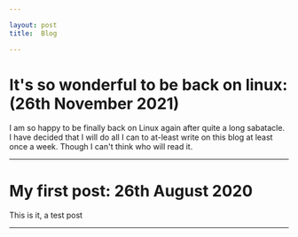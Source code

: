 ```yaml
---

layout: post
title:  Blog

---
```


#  It's so wonderful to be back on linux:  (26th November 2021)



I am so happy to be finally back on Linux again after quite a long sabatacle. I have decided that I will do all I can to at-least write on this blog at least once a week. Though I can't think who will read it.



---

# My first post: 26th August 2020


This is it, a test post  

---
